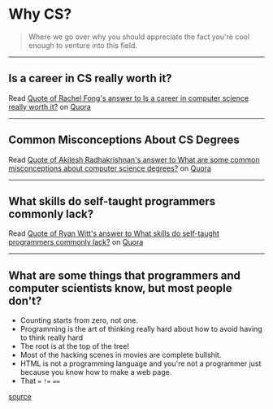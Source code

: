 # Why CS?

> Where we go over why you should appreciate the fact you're cool enough to venture into this field.

---

## Is a career in CS really worth it?

<span class="quora-content-embed" data-name="Is-a-career-in-computer-science-really-worth-it/answer/Rachel-Fong/quote/2915877">Read <a data-width="541" data-height="320" class="quora-content-link" href="http://www.quora.com/Is-a-career-in-computer-science-really-worth-it/answer/Rachel-Fong/quote/2915877" data-embed="zkrnwmj" data-type="quote" data-id="2915877" data-key="ce663ba9c60fe5e8586a0a712169ea07">Quote of Rachel Fong's answer to Is a career in computer science really worth it?</a> on <a href="http://www.quora.com">Quora</a><script type="text/javascript" src="http://www.quora.com/widgets/content"></script></span>

---

## Common Misconceptions About CS Degrees

<span class="quora-content-embed" data-name="What-are-some-common-misconceptions-about-computer-science-degrees/answer/Akilesh-Radhakrishnan/quote/2899101">Read <a data-width="541" data-height="784" class="quora-content-link" href="http://www.quora.com/What-are-some-common-misconceptions-about-computer-science-degrees/answer/Akilesh-Radhakrishnan/quote/2899101" data-embed="zkrnwmj" data-type="quote" data-id="2899101" data-key="2b5c3286c55b95e7a775f921a8ae7e65">Quote of Akilesh Radhakrishnan's answer to What are some common misconceptions about computer science degrees?</a> on <a href="http://www.quora.com">Quora</a><script type="text/javascript" src="http://www.quora.com/widgets/content"></script></span>

---

## What skills do self-taught programmers commonly lack?

<span class="quora-content-embed" data-name="What-skills-do-self-taught-programmers-commonly-lack/answer/Ryan-Witt-17805/quote/2899208">Read <a data-width="541" data-height="604" class="quora-content-link" href="http://www.quora.com/What-skills-do-self-taught-programmers-commonly-lack/answer/Ryan-Witt-17805/quote/2899208" data-embed="zkrnwmj" data-type="quote" data-id="2899208" data-key="26a63e66ce7c187a388fa76b93cdcc5f">Quote of Ryan Witt's answer to What skills do self-taught programmers commonly lack?</a> on <a href="http://www.quora.com">Quora</a><script type="text/javascript" src="http://www.quora.com/widgets/content"></script></span>

---

## What are some things that programmers and computer scientists know, but most people don't?

- Counting starts from zero, not one.
- Programming is the art of thinking really hard about how to avoid having to think really hard
- The root is at the top of the tree!
- Most of the hacking scenes in movies are complete bullshit.
- HTML is not a programming language and you're not a programmer just because you know how to make a web page.
- That `=` `!=` `==`

[source](https://www.quora.com/What-are-some-things-that-programmers-and-computer-scientists-know-but-most-people-dont)

